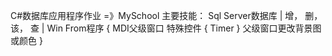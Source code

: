 C#数据库应用程序作业 =》MySchool
	主要技能： Sql Server数据库 | 增， 删， 该， 查 |
			   Win From程序
			   {
					MDI父级窗口
					特殊控件 {
						Timer
					}
					父级窗口更改背景图或颜色
			   }